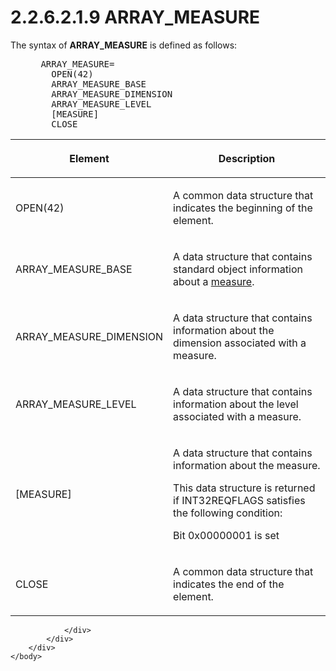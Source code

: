 <html dir="LTR" xmlns:mshelp="http://msdn.microsoft.com/mshelp" xmlns:ddue="http://ddue.schemas.microsoft.com/authoring/2003/5" xmlns:xlink="http://www.w3.org/1999/xlink" xmlns:tool="http://www.microsoft.com/tooltip">
    <head>
        <meta http-equiv="Content-Type" content="text/html; CHARSET=utf-8"></meta>
        <meta name="save" content="history"></meta>
        <title>2.2.6.2.1.9 ARRAY_MEASURE</title>
        <xml>
            <mshelp:toctitle title="2.2.6.2.1.9 ARRAY_MEASURE"></mshelp:toctitle>
            <mshelp:rltitle title="[MS-SSAS8]: ARRAY_MEASURE"></mshelp:rltitle>
            <mshelp:keyword index="A" term="9ea14aac-2394-46f1-933c-4b9dcbfcf862"></mshelp:keyword>
            <mshelp:attr name="DCSext.ContentType" value="open specification"></mshelp:attr>
            <mshelp:attr name="AssetID" value="9ea14aac-2394-46f1-933c-4b9dcbfcf862"></mshelp:attr>
            <mshelp:attr name="TopicType" value="kbRef"></mshelp:attr>
            <mshelp:attr name="DCSext.Title" value="[MS-SSAS8]: ARRAY_MEASURE" />
        </xml>
    </head>
    <body>
        <div id="header">
            <h1 class="heading">2.2.6.2.1.9 ARRAY_MEASURE</h1>
        </div>
        <div id="mainSection">
            <div id="mainBody">
                <div id="allHistory" class="saveHistory"></div>
                <div id="sectionSection0" class="section" name="collapseableSection">
                    

<p>The syntax of <b>ARRAY_MEASURE</b> is defined as
follows:           </p>

<dl>
<dd>
<div><pre> ARRAY_MEASURE=
   OPEN(42)
   ARRAY_MEASURE_BASE
   ARRAY_MEASURE_DIMENSION
   ARRAY_MEASURE_LEVEL
   [MEASURE] 
   CLOSE
</pre></div>
</dd></dl>

<table>
 <thead>
  <tr>
   <th>
   <p>Element</p>
   </th>
   <th>
   <p>Description</p>
   </th>
  </tr>
 </thead>
 <tr>
  <td>
  <p>OPEN(42)</p>
  </td>
  <td>
  <p>A common data structure that indicates the beginning
  of the element.</p>
  </td>
 </tr>
 <tr>
  <td>
  <p>ARRAY_MEASURE_BASE</p>
  </td>
  <td>
  <p>A data structure that contains standard object
  information about a <a href="c527450b-f5bd-424b-8c98-ba6365288f35.md#gt_70548cb6-ef0e-4f2a-8e34-7293a9df8998">measure</a>.</p>
  </td>
 </tr>
 <tr>
  <td>
  <p>ARRAY_MEASURE_DIMENSION</p>
  </td>
  <td>
  <p>A data structure that contains information about the
  dimension associated with a measure.</p>
  </td>
 </tr>
 <tr>
  <td>
  <p>ARRAY_MEASURE_LEVEL</p>
  </td>
  <td>
  <p>A data structure that contains information about the
  level associated with a measure.</p>
  </td>
 </tr>
 <tr>
  <td>
  <p>[MEASURE]</p>
  </td>
  <td>
  <p>A data structure that contains information about the
  measure.</p>
  <p>This data structure is returned if INT32REQFLAGS
  satisfies the following condition:</p>
  <p>Bit 0x00000001 is set</p>
  </td>
 </tr>
 <tr>
  <td>
  <p>CLOSE</p>
  </td>
  <td>
  <p>A common data structure that indicates the end of the
  element.</p>
  </td>
 </tr>
</table>

<p> </p>


                </div>
            </div>
        </div>
    </body>
</html>